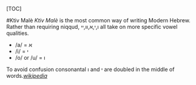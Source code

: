 [TOC]

#Ktiv Malè
_Ktiv Malè_ is the most common way of writing Modern Hebrew. Rather than requiring niqqud, ו,י,א,וו,יי all take on more specific vowel qualities.

* /a/ = א
* /i/ = י
* /o/ or /u/ = ו

To avoid confusion consonantal ו and י are doubled in the middle of words.<cite>[wikipedia](https://en.wikipedia.org/wiki/Ktiv_hasar_niqqud)</cite>